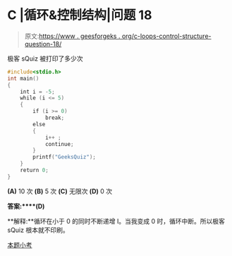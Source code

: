 # C |循环&控制结构|问题 18

> 原文:[https://www . geesforgeks . org/c-loops-control-structure-question-18/](https://www.geeksforgeeks.org/c-loops-control-structure-question-18/)

极客 sQuiz 被打印了多少次

```cpp
#include<stdio.h>
int main()
{
    int i = -5;
    while (i <= 5)
    {
        if (i >= 0)
            break;
        else
        {
            i++ ;
            continue;
        }
        printf("GeeksQuiz");
    }
    return 0;
}
```

**(A)** 10 次
**(B)** 5 次
**(C)** 无限次
**(D)** 0 次

**答案:****(D)**

**解释:**循环在小于 0 的同时不断递增 I。当我变成 0 时，循环中断。所以极客 sQuiz 根本就不印刷。

[本题小考](https://www.geeksforgeeks.org/quiz-corner-gq/)